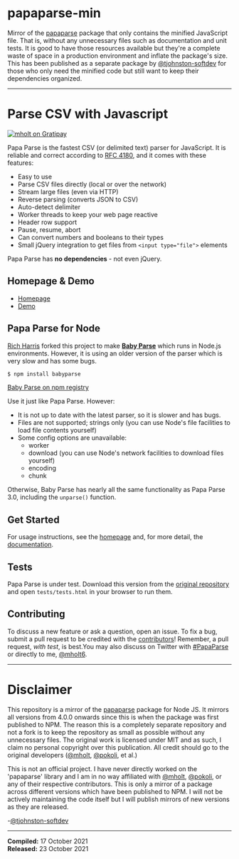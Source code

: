 # papaparse-min

Mirror of the [papaparse](https://www.npmjs.com/package/papaparse) package that only contains the minified JavaScript file. That is, without any unnecessary files such as documentation and unit tests. It is good to have those resources available but they're a complete waste of space in a production environment and inflate the package's size. This has been published as a separate package by [@tjohnston-softdev](https://github.com/tjohnston-softdev) for those who only need the minified code but still want to keep their dependencies organized.

---

Parse CSV with Javascript
========================================

[![mholt on Gratipay](http://img.shields.io/badge/tips-accepted-brightgreen.svg?style=flat)](https://www.gratipay.com/mholt/)

Papa Parse is the fastest CSV (or delimited text) parser for JavaScript. It is reliable and correct according to [RFC 4180](https://tools.ietf.org/html/rfc4180), and it comes with these features:

- Easy to use
- Parse CSV files directly (local or over the network)
- Stream large files (even via HTTP)
- Reverse parsing (converts JSON to CSV)
- Auto-detect delimiter
- Worker threads to keep your web page reactive
- Header row support
- Pause, resume, abort
- Can convert numbers and booleans to their types
- Small jQuery integration to get files from `<input type="file">` elements

Papa Parse has **no dependencies** - not even jQuery.


Homepage & Demo
----------------

- [Homepage](http://papaparse.com)
- [Demo](http://papaparse.com/demo.html)


Papa Parse for Node
--------------------

[Rich Harris](https://github.com/Rich-Harris) forked this project to make **[Baby Parse](https://github.com/Rich-Harris/BabyParse)** which runs in Node.js environments. However, it is using an older version of the parser which is very slow and has some bugs.

```bash
$ npm install babyparse
```

[Baby Parse on npm registry](https://www.npmjs.org/package/babyparse)

Use it just like Papa Parse. However:

- It is not up to date with the latest parser, so it is slower and has bugs.
- Files are not supported; strings only (you can use Node's file facilities to load file contents yourself)
- Some config options are unavailable:
	- worker
	- download (you can use Node's network facilities to download files yourself)
	- encoding
	- chunk

Otherwise, Baby Parse has nearly all the same functionality as Papa Parse 3.0, including the `unparse()` function.


Get Started
-----------

For usage instructions, see the [homepage](http://papaparse.com) and, for more detail, the [documentation](http://papaparse.com/docs.html).



Tests
-----

Papa Parse is under test. Download this version from the [original repository](https://github.com/mholt/PapaParse/releases/tag/4.0.2) and open `tests/tests.html` in your browser to run them.



Contributing
------------

To discuss a new feature or ask a question, open an issue. To fix a bug, submit a pull request to be credited with the [contributors](https://github.com/mholt/PapaParse/graphs/contributors)! Remember, a pull request, *with test*, is best.You may also discuss on Twitter with [#PapaParse](https://twitter.com/search?q=%23PapaParse&src=typd&f=realtime) or directly to me, [@mholt6](https://twitter.com/mholt6).


---

# Disclaimer

This repository is a mirror of the [papaparse](https://www.npmjs.com/package/papaparse) package for Node JS. It mirrors all versions from 4.0.0 onwards since this is when the package was first published to NPM. The reason this is a completely separate repository and not a fork is to keep the repository as small as possible without any unnecessary files. The original work is licensed under MIT and as such, I claim no personal copyright over this publication. All credit should go to the original developers ([@mholt](https://github.com/mholt), [@pokoli](https://github.com/pokoli), et al.)

This is not an official project. I have never directly worked on the 'papaparse' library and I am in no way affiliated with [@mholt](https://github.com/mholt), [@pokoli](https://github.com/pokoli), or any of their respective contributors. This is only a mirror of a package across different versions which have been published to NPM. I will not be actively maintaining the code itself but I will publish mirrors of new versions as they are released.

\-[@tjohnston-softdev](https://github.com/tjohnston-softdev)

---

**Compiled:** 17 October 2021  
**Released:** 23 October 2021
